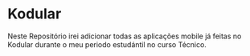 # Kodular

Neste Repositório irei adicionar todas as aplicações mobile já feitas no Kodular durante o meu periodo estudántil no curso Técnico.
